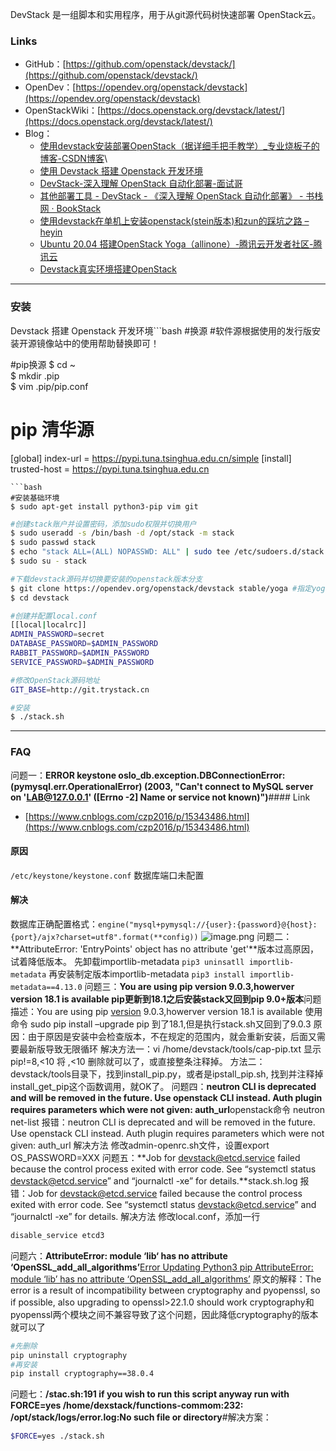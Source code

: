 DevStack 是一组脚本和实用程序，用于从git源代码树快速部署 OpenStack云。
### Links

- GitHub：[https://github.com/openstack/devstack/](https://github.com/openstack/devstack/)
- OpenDev：[https://opendev.org/openstack/devstack](https://opendev.org/openstack/devstack)
- OpenStackWiki：[https://docs.openstack.org/devstack/latest/](https://docs.openstack.org/devstack/latest/)
- Blog：
   - [使用devstack安装部署OpenStack（据详细手把手教学）_专业烧板子的博客-CSDN博客](https://blog.csdn.net/woaikeji/article/details/123772104)\
   - [使用 Devstack 搭建 Openstack 开发环境](https://www.xiexianbin.cn/openstack/devstack/index.html#%E5%AE%89%E8%A3%85)
   - [DevStack-深入理解 OpenStack 自动化部署-面试哥](https://www.mianshigee.com/tutorial/deployopenstackwithpuppet/deployment_tool-devstack.md)
   - [其他部署工具 - DevStack - 《深入理解 OpenStack 自动化部署》 - 书栈网 · BookStack](https://www.bookstack.cn/read/deployopenstackwithpuppet/deployment_tool-devstack.md)
   - [使用devstack在单机上安装openstack(stein版本)和zun的踩坑之路 – heyin](https://www.he-yin.cn/archives/devstackinstall)
   - [Ubuntu 20.04 搭建OpenStack Yoga（allinone）-腾讯云开发者社区-腾讯云](https://cloud.tencent.com/developer/article/2166973)
   - [Devstack真实环境搭建OpenStack](http://www.taodudu.cc/news/show-3708640.html?action=onClick)

---

### 安装
Devstack 搭建 Openstack 开发环境```bash
#换源
#软件源根据使用的发行版安装开源镜像站中的使用帮助替换即可！

#pip换源
$ cd ~             
$ mkdir .pip      
$ vim .pip/pip.conf
# pip 清华源
[global]
index-url = https://pypi.tuna.tsinghua.edu.cn/simple
[install]
trusted-host = https://pypi.tuna.tsinghua.edu.cn
```
```bash
#安装基础环境
$ sudo apt-get install python3-pip vim git
```
```bash
#创建stack账户并设置密码，添加sudo权限并切换用户
$ sudo useradd -s /bin/bash -d /opt/stack -m stack
$ sudo passwd stack
$ echo "stack ALL=(ALL) NOPASSWD: ALL" | sudo tee /etc/sudoers.d/stack
$ sudo su - stack
```
```bash
#下载devstack源码并切换要安装的openstack版本分支
$ git clone https://opendev.org/openstack/devstack stable/yoga #指定yoga版本
$ cd devstack
```
```bash
#创建并配置local.conf
[[local|localrc]]
ADMIN_PASSWORD=secret
DATABASE_PASSWORD=$ADMIN_PASSWORD
RABBIT_PASSWORD=$ADMIN_PASSWORD
SERVICE_PASSWORD=$ADMIN_PASSWORD

#修改OpenStack源码地址
GIT_BASE=http://git.trystack.cn
```
```bash
#安装
$ ./stack.sh
```

---

### FAQ
问题一：**ERROR keystone oslo_db.exception.DBConnectionError: (pymysql.err.OperationalError) (2003, "Can't connect to MySQL server on 'LAB@127.0.0.1' ([Errno -2] Name or service not known)")**#### Link

- [https://www.cnblogs.com/czp2016/p/15343486.html](https://www.cnblogs.com/czp2016/p/15343486.html)
#### 原因
`/etc/keystone/keystone.conf` 数据库端口未配置
#### 解决
数据库正确配置格式：`engine("mysql+pymysql://{user}:{password}@{host}:{port}/ajx?charset=utf8".format(**config))`
![image.png](https://cdn.nlark.com/yuque/0/2023/png/32659351/1687088777365-65aae5bb-82a2-4986-b597-b8e045a6c388.png#averageHue=%23222120&clientId=ubd9c06aa-f710-4&from=paste&id=u1f6f8af8&originHeight=114&originWidth=782&originalType=url&ratio=1.25&rotation=0&showTitle=false&size=7503&status=done&style=none&taskId=u0623e1da-0ed9-4bad-85c8-6012f167d5f&title=)
问题二：**AttributeError: 'EntryPoints' object has no attribute 'get'**版本过高原因，试着降低版本。
先卸载importlib-metadata
`pip3 uninsatll importlib-metadata`
再安装制定版本importlib-metadata
`pip3 install importlib-metadata==4.13.0`
问题三：**You are using pip version 9.0.3,howerver version 18.1 is available pip更新到18.1之后安装stack又回到pip 9.0+版本**问题描述：You are using pip [version](https://so.csdn.net/so/search?q=version&spm=1001.2101.3001.7020) 9.0.3,howerver version 18.1 is available
使用命令 sudo pip install –upgrade pip 到了18.1,但是执行stack.sh又回到了9.0.3
原因：由于原因是安装中会检查版本，不在规定的范围内，就会重新安装，后面又需要最新版导致无限循环
解决方法一：vi /home/devstack/tools/cap-pip.txt
显示 pip!=8,<10 将 ,<10 删除就可以了，或直接整条注释掉。
方法二：devstack/tools目录下，找到install_pip.py，或者是ipstall_pip.sh, 找到并注释掉install_get_pip这个函数调用，就OK了。
问题四：**neutron CLI is deprecated and will be removed in the future. Use openstack CLI instead. Auth plugin requires parameters which were not given: auth_url**openstack命令 neutron net-list 报错：neutron CLI is deprecated and will be removed in the future. Use openstack CLI instead. Auth plugin requires parameters which were not given: auth_url
解决方法
修改admin-openrc.sh文件，设置export OS_PASSWORD=XXX
问题五：**Job for devstack@etcd.service failed because the control process exited with error code. See “systemctl status devstack@etcd.service” and “journalctl -xe” for details.**stack.sh.log 报错：Job for devstack@etcd.service failed because the control process exited with error code. See “systemctl status devstack@etcd.service” and “journalctl -xe” for details.
解决方法
修改local.conf，添加一行
```bash
disable_service etcd3 
```

问题六：**AttributeError: module ‘lib‘ has no attribute ‘OpenSSL_add_all_algorithms’**[Error Updating Python3 pip AttributeError: module ‘lib’ has no attribute ‘OpenSSL_add_all_algorithms’](https://stackoverflow.com/questions/74981558/error-updating-python3-pip-attributeerror-module-lib-has-no-attribute-openss)
原文的解释：The error is a result of incompatibility between cryptography and pyopenssl, so if possible, also upgrading to openssl>22.1.0 should work
cryptography和pyopenssl两个模块之间不兼容导致了这个问题，因此降低cryptography的版本就可以了
```bash
#先删除
pip uninstall cryptography
#再安装
pip install cryptography==38.0.4
```
问题七：**/stac.sh:191 if you wish to run this script anyway run with FORCE=yes /home/dexstack/functions-commom:232: /opt/stack/logs/error.log:No such file or directory**#解决方案：
```bash
$FORCE=yes ./stack.sh
```
